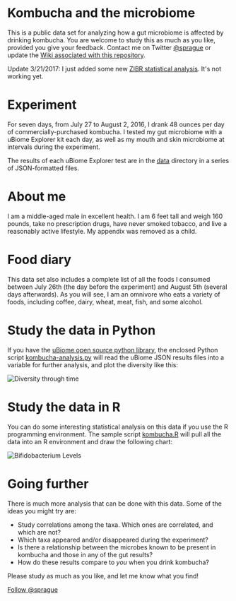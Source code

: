 # Kombucha and the microbiome
This is a public data set for analyzing how a gut microbiome is affected by drinking kombucha.  You are welcome to study this as much as you like, provided you give your feedback. Contact me on Twitter [@sprague](http://twitter.com/sprague) or update the [Wiki associated with this repository](https://github.com/richardsprague/kombucha/wiki).

Update 3/21/2017: I just added some new [ZIBR statistical analysis](./kombuchaZIBR.Rmd). It's not working yet.

# Experiment
For seven days, from July 27 to August 2, 2016, I drank 48 ounces per day of commercially-purchased kombucha. I tested my gut microbiome with a uBiome Explorer kit each day, as well as my mouth and skin microbiome at intervals during the experiment.

The results of each uBiome Explorer test are in the [data](./data) directory in a series of JSON-formatted files.

# About me
I am a middle-aged male in excellent health. I am 6 feet tall and weigh 160 pounds, take no prescription drugs, have never smoked tobacco, and live a reasonably active lifestyle. My appendix was removed as a child.

# Food diary
This data set also includes a complete list of all the foods I consumed between July 26th (the day before the experiment) and August 5th (several days afterwards). As you will see, I am an omnivore who eats a variety of foods, including coffee, dairy, wheat, meat, fish, and some alcohol.

# Study the data in Python

If you have the [uBiome open source python library](https://github.com/ubiome-opensource/microbiome-tools/tree/master/ubiome), the enclosed Python script [kombucha-analysis.py](./kombucha-analysis.py) will read the uBiome JSON results files into a variable for further analysis, and plot the diversity like this:

![Diversity through time](./kombuchaDiversity.png)

# Study the data in R

You can do some interesting statistical analysis on this data if you use the R programming environment. The sample script [kombucha.R](./kombucha.R) will pull all the data into an R environment and draw the following chart:

![Bifidobacterium Levels](./kombuchaBarChart.jpg)

# Going further

There is much more analysis that can be done with this data. Some of the ideas you might try are:

* Study correlations among the taxa. Which ones are correlated, and which are not?
* Which taxa appeared and/or disappeared during the experiment?
* Is there a relationship between the microbes known to be present in kombucha and those in any of the gut results?
* How do these results compare to *you* when you drink kombucha?

Please study as much as you like, and let me know what you find!


<a href="https://twitter.com/sprague" class="twitter-follow-button" data-show-count="false">Follow @sprague</a><script async src="//platform.twitter.com/widgets.js" charset="utf-8"></script>
